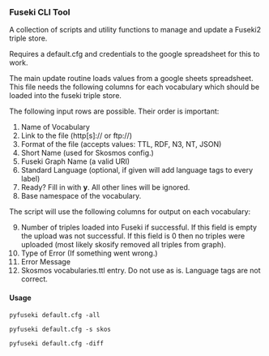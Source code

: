 ### Fuseki CLI Tool
A collection of scripts and utility functions to manage and update a Fuseki2 triple store.

Requires a default.cfg and credentials to the google spreadsheet for this to work.

The main update routine loads values from a google sheets spreadsheet. This file
needs the following columns for each vocabulary which should be loaded into the fuseki triple 
store.

The following input rows are possible. Their order is important:
1. Name of Vocabulary
2. Link to the file (http[s]:// or ftp://)
3. Format of the file (accepts values: TTL, RDF, N3, NT, JSON)
4. Short Name (used for Skosmos config.)
5. Fuseki Graph Name (a valid URI)
6. Standard Language (optional, if given will add language tags to every label)
7. Ready? Fill in with __y__. All other lines will be ignored.
8. Base namespace of the vocabulary.

The script will use the following columns for output on each vocabulary:

9. Number of triples loaded into Fuseki if successful. If this field is empty the upload was not successful. 
If this field is 0 then no triples were uploaded (most likely skosify removed all triples from graph).
10. Type of Error (If something went wrong.)
11. Error Message 
12. Skosmos vocabularies.ttl entry. Do not use as is. Language tags are not correct. 



#### Usage

    pyfuseki default.cfg -all

    pyfuseki default.cfg -s skos

    pyfuseki default.cfg -diff
    
    



